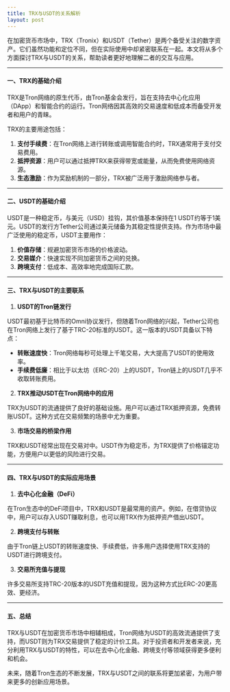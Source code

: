 ```yaml
---
title: TRX与USDT的关系解析
layout: post
---
```

在加密货币市场中，TRX（Tronix）和USDT（Tether）是两个备受关注的数字资产。它们虽然功能和定位不同，但在实际使用中却紧密联系在一起。本文将从多个方面探讨TRX与USDT的关系，帮助读者更好地理解二者的交互与应用。

---

#### 一、TRX的基础介绍

TRX是Tron网络的原生代币，由Tron基金会发行，旨在支持去中心化应用（DApp）和智能合约的运行。Tron网络因其高效的交易速度和低成本而备受开发者和用户的青睐。

TRX的主要用途包括：

1. **支付手续费**：在Tron网络上进行转账或调用智能合约时，TRX通常用于支付交易费用。
2. **抵押资源**：用户可以通过抵押TRX来获得带宽或能量，从而免费使用网络资源。
3. **生态激励**：作为奖励机制的一部分，TRX被广泛用于激励网络参与者。

---

#### 二、USDT的基础介绍

USDT是一种稳定币，与美元（USD）挂钩，其价值基本保持在1 USDT约等于1美元。USDT的发行方Tether公司通过美元储备为其稳定性提供支持。作为市场中最广泛使用的稳定币，USDT主要用作：

1. **价值存储**：规避加密货币市场的价格波动。
2. **交易媒介**：快速实现不同加密货币之间的兑换。
3. **跨境支付**：低成本、高效率地完成国际汇款。

---

#### 三、TRX与USDT的主要联系

1. **USDT的Tron链发行**

USDT最初基于比特币的Omni协议发行，但随着Tron网络的兴起，Tether公司也在Tron网络上发行了基于TRC-20标准的USDT。这一版本的USDT具备以下特点：

- **转账速度快**：Tron网络每秒可处理上千笔交易，大大提高了USDT的使用效率。
- **手续费低廉**：相比于以太坊（ERC-20）上的USDT，Tron链上的USDT几乎不收取转账费用。

2. **TRX推动USDT在Tron网络中的应用**

TRX为USDT的流通提供了良好的基础设施。用户可以通过TRX抵押资源，免费转账USDT。这种方式在交易频繁的场景中尤为重要。

3. **市场交易的桥梁作用**

TRX和USDT经常出现在交易对中。USDT作为稳定币，为TRX提供了价格锚定功能，方便用户以更低的风险进行交易。

---

#### 四、TRX与USDT的实际应用场景

1. **去中心化金融（DeFi）**

在Tron生态中的DeFi项目中，TRX和USDT是最常用的资产。例如，在借贷协议中，用户可以存入USDT赚取利息，也可以用TRX作为抵押资产借出USDT。

2. **跨境支付与转账**

由于Tron链上USDT的转账速度快、手续费低，许多用户选择使用TRX支持的USDT进行跨境支付。

3. **交易所充值与提现**

许多交易所支持TRC-20版本的USDT充值和提现，因为这种方式比ERC-20更高效、更经济。

---

#### 五、总结

TRX与USDT在加密货币市场中相辅相成，Tron网络为USDT的高效流通提供了支持，而USDT则为TRX交易提供了稳定的计价工具。对于投资者和开发者来说，充分利用TRX与USDT的特性，可以在去中心化金融、跨境支付等领域获得更多便利和机会。

未来，随着Tron生态的不断发展，TRX与USDT之间的联系将更加紧密，为用户带来更多的创新应用场景。
